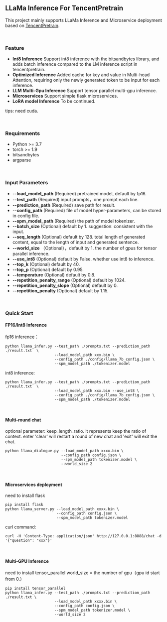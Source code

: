 ## LLaMa Inference For TencentPretrain 

This project mainly supports LLaMa Inference and Microservice deployment based on [TencentPretrain](https://github.com/Tencent/TencentPretrain).

<br>

### Feature 
- __Int8 Inference__ Support int8 inference with the bitsandbytes library, and adds batch inference compared to the LM inference script in tencentpretrain.  
- __Optimized Inference__ Added cache for key and value in Multi-head Attention, requiring only the newly generated token to be input for each inference. 
- __LLM Multi-Gpu Inference__ Support tensor parallel multi-gpu inference.
- __Microservices__ Support simple flask microservices.
- __LoRA model Inference__ To be continued. 

tips: need cuda. 

<br> 

### Requirements 
* Python >= 3.7 
* torch >= 1.9 
* bitsandbytes 
* argparse 

<br>

### Input Parameters 
* __--load_model_path__ (Required) pretrained model, default by fp16. 
* __--test_path__ (Required) input prompts，one prompt each line. 
* __--prediction_path__ (Required) save path for result. 
* __--config_path__ (Required) file of model hyper-parameters, can be stored in config file. 
* __--spm_model_path__ (Required) the path of model tokenizer. 
* __--batch_size__ (Optional) default by 1. suggestion: consistent with the input. 
* __--seq_length__ (Optional) default by 128. total length of generated content, equal to the length of input and generated sentence. 
* __--world_size__ （Optional），default by 1. the number of gpus for tensor parallel inference.
* __--use_int8__ (Optional) default by False. whether use int8 to inference. 
* __--top_k__ (Optional) default by 40. 
* __--top_p__ (Optional) default by 0.95. 
* __--temperature__ (Optional) default by 0.8. 
* __--repetition_penalty_range__ (Optional) default by 1024. 
* __--repetition_penalty_slope__ (Optional) default by 0. 
* __--repetition_penalty__ (Optional) default by 1.15. 

<br> 

### Quick Start 
#### FP16/Int8 Inference 
fp16 inference： 
```commandline
python llama_infer.py --test_path ./prompts.txt --prediction_path ./result.txt  \
                      --load_model_path xxx.bin \
                      --config_path ./config/llama_7b_config.json \
                      --spm_model_path ./tokenizer.model
``` 


int8 inference: 
```commandline
python llama_infer.py --test_path ./prompts.txt --prediction_path ./result.txt  \
                      --load_model_path xxx.bin --use_int8 \
                      --config_path ./config/llama_7b_config.json \
                      --spm_model_path ./tokenizer.model
``` 

<br>

#### Multi-round chat
optional parameter: keep_length_ratio. it represents keep the ratio of context.
enter 'clear' will restart a round of new chat and 'exit' will exit the chat.
```commandline
python llama_dialogue.py --load_model_path xxxx.bin \
                         --config_path config.json \
                         --spm_model_path tokenizer.model \
                         --world_size 2
```

<br>

#### Microservices deployment 
need to install flask
```commandline
pip install flask 
python llama_server.py --load_model_path xxxx.bin \
                       --config_path config.json \
                       --spm_model_path tokenizer.model
```
curl command:
```commandline
curl -H 'Content-Type: application/json' http://127.0.0.1:8888/chat -d '{"question": "xxx"}' 
```

<br>

#### Multi-GPU Inference 
need to install tensor_parallel
world_size = the number of gpu（gpu id start from 0.）
```commandline
pip install tensor_parallel
python llama_infer.py --test_path ./prompts.txt --prediction_path ./result.txt \
                      --load_model_path xxxx.bin \
                      --config_path config.json \
                      --spm_model_path tokenizer.model \
                      --world_size 2
```
<br>